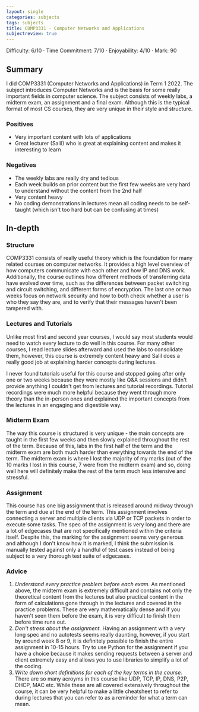 ```yaml
---
layout: single
categories: subjects
tags: subjects
title: COMP3331 - Computer Networks and Applications
subjectreview: true
---
```


Difficulty: 6/10 · Time Commitment: 7/10 · Enjoyability: 4/10 · Mark: 90

## Summary

I did COMP3331 (Computer Networks and Applications) in Term 1 2022. The subject introduces Computer Networks and is the basis for some really important fields in computer science. The subject consists of weekly labs, a midterm exam, an assignment and a final exam. Although this is the typical format of most CS courses, they are very unique in their style and structure.

### Positives

- Very important content with lots of applications
- Great lecturer (Salil) who is great at explaining content and makes it interesting to learn

### Negatives

- The weekly labs are really dry and tedious
- Each week builds on prior content but the first few weeks are very hard to understand without the content from the 2nd half
- Very content heavy
- No coding demonstrations in lectures mean all coding needs to be self-taught (which isn't too hard but can be confusing at times)

## In-depth

### Structure

COMP3331 consists of really useful theory which is the foundation for many related courses on computer networks. It provides a high level overview of how computers communicate with each other and how IP and DNS work. Additionally, the course outlines how different methods of transferring data have evolved over time, such as the differences between packet switching and circuit switching, and different forms of encryption. The last one or two weeks focus on network security and how to both check whether a user is who they say they are, and to verify that their messages haven't been tampered with.

### Lectures and Tutorials

Unlike most first and second year courses, I would say most students would need to watch every lecture to do well in this course. For many other courses, I read lecture slides afterward and used the labs to consolidate them, however, this course is extremely content heavy and Salil does a really good job at explaining harder concepts during lectures.

I never found tutorials useful for this course and stopped going after only one or two weeks because they were mostly like Q&A sessions and didn't provide anything I couldn't get from lectures and tutorial recordings. Tutorial recordings were much more helpful because they went through more theory than the in-person ones and explained the important concepts from the lectures in an engaging and digestible way.

### Midterm Exam

The way this course is structured is very unique - the main concepts are taught in the first few weeks and then slowly explained throughout the rest of the term. Because of this, labs in the first half of the term and the midterm exam are both much harder than everything towards the end of the term. The midterm exam is where I lost the majority of my marks (out of the 10 marks I lost in this course, 7 were from the midterm exam) and so, doing well here will definitely make the rest of the term much less intensive and stressful.

### Assignment

This course has one big assignment that is released around midway through the term and due at the end of the term. This assignment involves connecting a server and multiple clients via UDP or TCP packets in order to execute some tasks. The spec of the assignment is very long and there are a lot of edgecases that are not specifically mentioned within the criteria itself. Despite this, the marking for the assignment seems very generous and although I don't know how it is marked, I think the submission is manually tested against only a handful of test cases instead of being subject to a very thorough test suite of edgecases.

### Advice

1. *Understand every practice problem before each exam.* As mentioned above, the midterm exam is extremely difficult and contains not only the theoretical content from the lectures but also practical content in the form of calculations gone through in the lectures and covered in the practice problems. These are very mathematically dense and if you haven't seen them before the exam, it is very difficult to finish them before time runs out.
2. *Don't stress about the assignment.* Having an assignment with a very long spec and no autotests seems really daunting, however, if you start by around week 8 or 9, it is definitely possible to finish the entire assignment in 10-15 hours. Try to use Python for the assignment if you have a choice because it makes sending requests between a server and client extremely easy and allows you to use libraries to simplify a lot of the coding.
3. *Write down short definitions for each of the key terms in the course.* There are so many acroyms in this course like UDP, TCP, IP, DNS, P2P, DHCP, MAC etc. While these are all covered extensively throughout the course, it can be very helpful to make a little cheatsheet to refer to during lectures that you can refer to as a reminder for what a term can mean.
